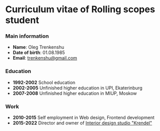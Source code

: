 #   Curriculum vitae of Rolling scopes student
### Main information
- **Name**: Oleg Trenkenshu
- **Date of birth**: 01.08.1985
- **Email**: trenkenshu@gmail.com
### Education
- **1992-2002** School education
- **2002-2005** Unfinished higher education in UPI, Ekaterinburg
- **2007-2008** Unfinished higher education in MIUP, Moskow
### Work
- **2010-2015** Self employment in Web design, Frontend development
- **2015-2022** Director and owner of [Interior design studio "Krendel"](https://k-design.by)